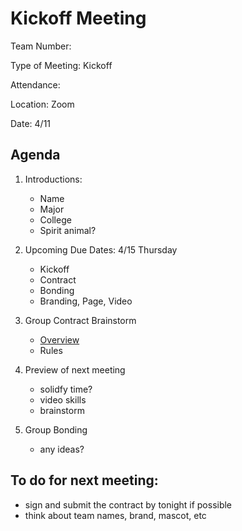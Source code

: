 
# Kickoff Meeting 

Team Number: 

Type of Meeting: Kickoff

Attendance: 

Location: Zoom

Date: 4/11

## Agenda

1. Introductions:
    - Name
    - Major
    - College 
    - Spirit animal?
  
2. Upcoming Due Dates: 4/15 Thursday  
    - Kickoff 
    - Contract 
    - Bonding 
    - Branding, Page, Video

3. Group Contract Brainstorm 
    - [Overview](https://canvas.ucsd.edu/courses/25069/assignments/281355)
    - Rules 
  
4. Preview of next meeting 
    - solidfy time?
    - video skills
    - brainstorm 

5. Group Bonding 
    - any ideas?

## To do for next meeting: 
  - sign and submit the contract by tonight if possible
  - think about team names, brand, mascot, etc

